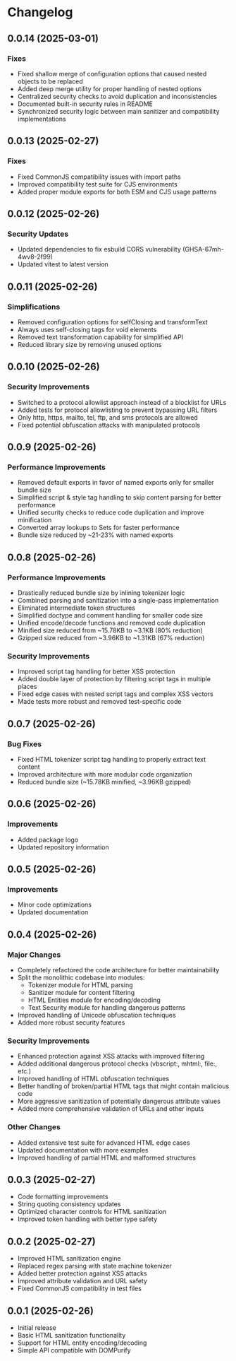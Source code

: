 # Changelog

## 0.0.14 (2025-03-01)

### Fixes
- Fixed shallow merge of configuration options that caused nested objects to be replaced
- Added deep merge utility for proper handling of nested options
- Centralized security checks to avoid duplication and inconsistencies
- Documented built-in security rules in README
- Synchronized security logic between main sanitizer and compatibility implementations

## 0.0.13 (2025-02-27)

### Fixes
- Fixed CommonJS compatibility issues with import paths
- Improved compatibility test suite for CJS environments
- Added proper module exports for both ESM and CJS usage patterns

## 0.0.12 (2025-02-26)

### Security Updates
- Updated dependencies to fix esbuild CORS vulnerability (GHSA-67mh-4wv8-2f99)
- Updated vitest to latest version

## 0.0.11 (2025-02-26)

### Simplifications
- Removed configuration options for selfClosing and transformText
- Always uses self-closing tags for void elements
- Removed text transformation capability for simplified API
- Reduced library size by removing unused options

## 0.0.10 (2025-02-26)

### Security Improvements
- Switched to a protocol allowlist approach instead of a blocklist for URLs
- Added tests for protocol allowlisting to prevent bypassing URL filters
- Only http, https, mailto, tel, ftp, and sms protocols are allowed
- Fixed potential obfuscation attacks with manipulated protocols

## 0.0.9 (2025-02-26)

### Performance Improvements
- Removed default exports in favor of named exports only for smaller bundle size
- Simplified script & style tag handling to skip content parsing for better performance
- Unified security checks to reduce code duplication and improve minification
- Converted array lookups to Sets for faster performance
- Bundle size reduced by ~21-23% with named exports

## 0.0.8 (2025-02-26)

### Performance Improvements
- Drastically reduced bundle size by inlining tokenizer logic
- Combined parsing and sanitization into a single-pass implementation
- Eliminated intermediate token structures
- Simplified doctype and comment handling for smaller code size
- Unified encode/decode functions and removed code duplication
- Minified size reduced from ~15.78KB to ~3.1KB (80% reduction)
- Gzipped size reduced from ~3.96KB to ~1.31KB (67% reduction)

### Security Improvements
- Improved script tag handling for better XSS protection
- Added double layer of protection by filtering script tags in multiple places
- Fixed edge cases with nested script tags and complex XSS vectors
- Made tests more robust and removed test-specific code

## 0.0.7 (2025-02-26)

### Bug Fixes
- Fixed HTML tokenizer script tag handling to properly extract text content
- Improved architecture with more modular code organization
- Reduced bundle size (~15.78KB minified, ~3.96KB gzipped)

## 0.0.6 (2025-02-26)

### Improvements
- Added package logo
- Updated repository information

## 0.0.5 (2025-02-26)

### Improvements
- Minor code optimizations
- Updated documentation

## 0.0.4 (2025-02-26)

### Major Changes
- Completely refactored the code architecture for better maintainability
- Split the monolithic codebase into modules:
  - Tokenizer module for HTML parsing
  - Sanitizer module for content filtering
  - HTML Entities module for encoding/decoding
  - Text Security module for handling dangerous patterns
- Improved handling of Unicode obfuscation techniques
- Added more robust security features

### Security Improvements
- Enhanced protection against XSS attacks with improved filtering
- Added additional dangerous protocol checks (vbscript:, mhtml:, file:, etc.)
- Improved handling of HTML obfuscation techniques
- Better handling of broken/partial HTML tags that might contain malicious code
- More aggressive sanitization of potentially dangerous attribute values
- Added more comprehensive validation of URLs and other inputs

### Other Changes
- Added extensive test suite for advanced HTML edge cases
- Updated documentation with more examples
- Improved handling of partial HTML and malformed structures

## 0.0.3 (2025-02-27)

- Code formatting improvements
- String quoting consistency updates
- Optimized character controls for HTML sanitization
- Improved token handling with better type safety

## 0.0.2 (2025-02-27)

- Improved HTML sanitization engine
- Replaced regex parsing with state machine tokenizer
- Added better protection against XSS attacks
- Improved attribute validation and URL safety
- Fixed CommonJS compatibility in test files

## 0.0.1 (2025-02-26)

- Initial release
- Basic HTML sanitization functionality
- Support for HTML entity encoding/decoding
- Simple API compatible with DOMPurify